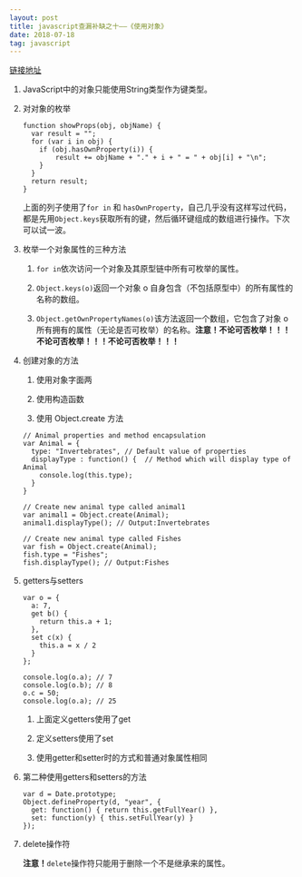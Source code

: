 ```yaml
---
layout: post
title: javascript查漏补缺之十——《使用对象》
date: 2018-07-18
tag: javascript
---
```


[链接地址](https://developer.mozilla.org/zh-CN/docs/Web/JavaScript/Guide/Working_with_Objects)

1. JavaScript中的对象只能使用String类型作为键类型。

2. 对对象的枚举

    ```
    function showProps(obj, objName) {
      var result = "";
      for (var i in obj) {
        if (obj.hasOwnProperty(i)) {
            result += objName + "." + i + " = " + obj[i] + "\n";
        }
      }
      return result;
    }
    ```

    上面的列子使用了`for in` 和 `hasOwnProperty`，自己几乎没有这样写过代码，都是先用`Object.keys`获取所有的键，然后循环键组成的数组进行操作。下次可以试一波。

3. 枚举一个对象属性的三种方法

    1. `for in`依次访问一个对象及其原型链中所有可枚举的属性。

    2. `Object.keys(o)`返回一个对象 o 自身包含（不包括原型中）的所有属性的名称的数组。

    3. `Object.getOwnPropertyNames(o)`该方法返回一个数组，它包含了对象 o 所有拥有的属性（无论是否可枚举）的名称。**注意！不论可否枚举！！！不论可否枚举！！！不论可否枚举！！！**

4. 创建对象的方法

    1. 使用对象字面两

    2. 使用构造函数

    3. 使用 Object.create 方法

      ```
      // Animal properties and method encapsulation
      var Animal = {
        type: "Invertebrates", // Default value of properties
        displayType : function() {  // Method which will display type of Animal
          console.log(this.type);
        }
      }

      // Create new animal type called animal1 
      var animal1 = Object.create(Animal);
      animal1.displayType(); // Output:Invertebrates

      // Create new animal type called Fishes
      var fish = Object.create(Animal);
      fish.type = "Fishes";
      fish.displayType(); // Output:Fishes
      ```

5. getters与setters

    ```
    var o = {
      a: 7,
      get b() { 
        return this.a + 1;
      },
      set c(x) {
        this.a = x / 2
      }
    };

    console.log(o.a); // 7
    console.log(o.b); // 8
    o.c = 50;
    console.log(o.a); // 25
    ```
  
    1. 上面定义getters使用了get

    2. 定义setters使用了set

    3. 使用getter和setter时的方式和普通对象属性相同

6. 第二种使用getters和setters的方法

    ```
    var d = Date.prototype;
    Object.defineProperty(d, "year", {
      get: function() { return this.getFullYear() },
      set: function(y) { this.setFullYear(y) }
    });
    ```

7. delete操作符

    **注意！**`delete`操作符只能用于删除一个不是继承来的属性。